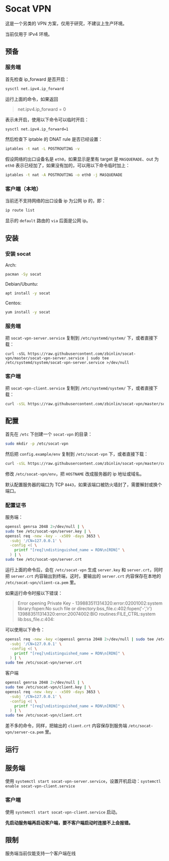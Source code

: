 # Socat VPN

这是一个另类的 VPN 方案，仅用于研究，不建议上生产环境。

当前仅用于 IPv4 环境。

## 预备

### 服务端

首先检查 ip_forward 是否开启：

```bash
sysctl net.ipv4.ip_forward
```

运行上面的命令，如果返回

> net.ipv4.ip_forward = 0

表示未开启，使用以下命令可以临时开启：

```bash
sysctl net.ipv4.ip_forward=1
```

然后检查下 iptable 的 DNAT rule 是否已经设置：

```bash
iptables -t nat -L POSTROUTING -v
```

假设网络的出口设备名是 `eth0`，如果显示是里有 target 是 `MASQUERADE`、out 为 `eth0` 表示已经加了，如果没有加的，可以用以下命令临时加上：

```bash
iptables -t nat -A POSTROUTING -o eth0 -j MASQUERADE
```

### 客户端（本地）

当前还不支持网络的出口设备 ip 为公网 ip 的，即：

```bash
ip route list
```

显示的 `default` 路由的 `via` 后面是公网 ip。


## 安装

### 安装 socat

Arch:

```bash
pacman -Sy socat
```

Debian/Ubuntu:

```bash
apt install -y socat
```

Centos:

```bash
yum install -y socat
```

### 服务端

把 `socat-vpn-server.service` 复制到 `/etc/systemd/system/` 下，或者直接下载：

```
curl -sSL https://raw.githubusercontent.com/zbinlin/socat-vpn/master/socat-vpn-server.service | sudo tee /etc/systemd/system/socat-vpn-server.service >/dev/null
```

### 客户端

把 `socat-vpn-client.service` 复制到 `/etc/systemd/system/` 下，或者直接下载：

```bash
curl -sSL https://raw.githubusercontent.com/zbinlin/socat-vpn/master/socat-vpn-client.service | sudo tee /etc/systemd/system/socat-vpn-client.service >/dev/null
```

## 配置

首先在 `/etc` 下创建一个 `socat-vpn` 的目录：

```bash
sudo mkdir -p /etc/socat-vpn
```

然后把 `config.example/env` 复制到 `/etc/socat-vpn` 下，或者直接下载：

```bash
curl -sSL https://raw.githubusercontent.com/zbinlin/socat-vpn/master/config.example/env | sudo tee /etc/socat-vpn/env >/dev/null
```

修改 `/etc/socat-vpn/env`，把 `HOSTNAME` 改成服务器的 ip 地址或域名。

默认配置服务器的端口为 TCP `8443`，如果该端口被防火墙封了，需要解封或换个端口。

### 配置证书

服务端：

```bash
openssl genrsa 2048 2>/dev/null | \
sudo tee /etc/socat-vpn/server.key | \
openssl req -new -key - -x509 -days 3653 \
  -subj '/CN=127.0.0.1' \
  -config <( \
    printf "[req]\ndistinguished_name = RDN\n[RDN]" \
  ) | \
sudo tee /etc/socat-vpn/server.crt
```

运行上面的命令后，会在 `/etc/socat-vpn` 生成 `server.key` 和 `server.crt`，同时把 `server.crt` 内容输出到终端，这时，要输出的 `server.crt` 内容保存在本地的 `/etc/socat-vpn/client-ca.pem` 里。

如果运行命令时报以下错误：

>Error opening Private Key -
>139883511314320:error:02001002:system library:fopen:No such file or directory:bss_file.c:402:fopen('-','r')
>139883511314320:error:20074002:BIO routines:FILE_CTRL:system lib:bss_file.c:404:

可以使用以下命令：

```bash
openssl req -new -key <(openssl genrsa 2048 2>/dev/null | sudo tee /etc/socat-vpn/server.key) -x509 -days 3653 \
  -subj '/CN=127.0.0.1' \
  -config <( \
    printf "[req]\ndistinguished_name = RDN\n[RDN]" \
  ) | \
sudo tee /etc/socat-vpn/server.crt
```


客户端

```bash
openssl genrsa 2048 2>/dev/null | \
sudo tee /etc/socat-vpn/client.key | \
openssl req -new -key - -x509 -days 3653 \
  -subj '/CN=127.0.0.1' \
  -config <( \
    printf "[req]\ndistinguished_name = RDN\n[RDN]" \
  ) | \
sudo tee /etc/socat-vpn/client.crt
```

差不多的命令，同样，把输出的 `client.crt` 内容保存到服务端 `/etc/socat-vpn/server-ca.pem` 里。


## 运行

## 服务端

使用 `systemctl start socat-vpn-server.service`，设置开机启动：`systemctl enable socat-vpn-client.service`

### 客户端

使用 `systemctl start socat-vpn-client.service` 启动。


**先启动服务端再启动客户端，要不客户端启动时连接不上会报错。**


## 限制

服务端当前仅能支持一个客户端在线
